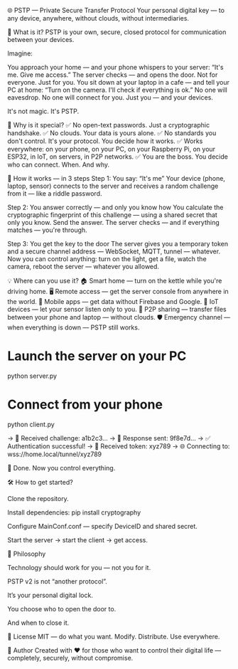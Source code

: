 ﻿🌐 PSTP — Private Secure Transfer Protocol
Your personal digital key — to any device, anywhere, without clouds, without intermediaries.

🎯 What is it?
PSTP is your own, secure, closed protocol for communication between your devices.

Imagine:

You approach your home — and your phone whispers to your server: “It's me. Give me access.”
The server checks — and opens the door. Not for everyone. Just for you.
You sit down at your laptop in a cafe — and tell your PC at home: “Turn on the camera. I'll check if everything is ok.”
No one will eavesdrop. No one will connect for you. Just you — and your devices.

It's not magic. It's PSTP.

🔐 Why is it special?
✅ No open-text passwords. Just a cryptographic handshake.
✅ No clouds. Your data is yours alone.
✅ No standards you don't control. It's your protocol. You decide how it works.
✅ Works everywhere: on your phone, on your PC, on your Raspberry Pi, on your ESP32, in IoT, on servers, in P2P networks.
✅ You are the boss. You decide who can connect. When. And why.

🚀 How it works — in 3 steps
Step 1: You say: “It's me”
Your device (phone, laptop, sensor) connects to the server and receives a random challenge from it — like a riddle password.

Step 2: You answer correctly — and only you know how
You calculate the cryptographic fingerprint of this challenge — using a shared secret that only you know. Send the answer. The server checks — and if everything matches — you're through.

Step 3: You get the key to the door
The server gives you a temporary token and a secure channel address — WebSocket, MQTT, tunnel — whatever.
Now you can control anything: turn on the light, get a file, watch the camera, reboot the server — whatever you allowed.



💡 Where can you use it?
🏠 Smart home — turn on the kettle while you're driving home.
🖥️ Remote access — get the server console from anywhere in the world.
📱 Mobile apps — get data without Firebase and Google.
📡 IoT devices — let your sensor listen only to you.
🔁 P2P sharing — transfer files between your phone and laptop — without clouds.
🛡️ Emergency channel — when everything is down — PSTP still works.

# Launch the server on your PC
python server.py

# Connect from your phone
python client.py

→ 🔑 Received challenge: a1b2c3...
→ 🤝 Response sent: 9f8e7d...
→ ✅ Authentication successful!
→ 🚪 Received token: xyz789
→ 🌐 Connecting to: wss://home.local/tunnel/xyz789

🎉 Done. Now you control everything.

🛠️ How to get started?

Clone the repository.

Install dependencies: pip install cryptography

Configure MainConf.conf — specify DeviceID and shared secret.

Start the server → start the client → get access.


🧭 Philosophy

Technology should work for you — not you for it.

PSTP v2 is not “another protocol”.

It’s your personal digital lock.

You choose who to open the door to.

And when to close it.


📜 License
MIT — do what you want. Modify. Distribute. Use everywhere.

👋 Author
Created with ❤️ for those who want to control their digital life — completely, securely, without compromise.


